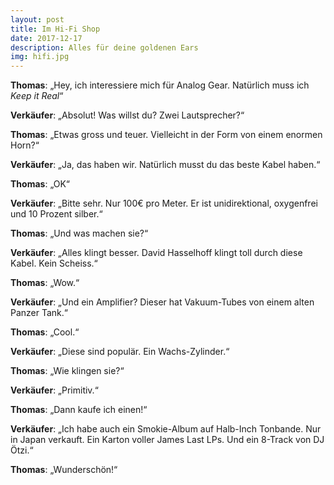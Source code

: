 ```yaml
---
layout: post
title: Im Hi-Fi Shop
date: 2017-12-17
description: Alles für deine goldenen Ears
img: hifi.jpg
---
```


**Thomas**:  „Hey, ich interessiere mich für Analog Gear. Natürlich muss ich _Keep it Real_“

**Verkäufer**: „Absolut! Was willst du? Zwei Lautsprecher?“

**Thomas**: „Etwas gross und teuer. Vielleicht in der Form von einem enormen Horn?“

**Verkäufer**: „Ja, das haben wir. Natürlich musst du das beste Kabel haben.“

**Thomas**:  „OK“

**Verkäufer**: „Bitte sehr. Nur 100€ pro Meter. Er ist unidirektional, oxygenfrei und 10 Prozent silber.“

**Thomas**:  „Und was machen sie?“

**Verkäufer**: „Alles klingt besser. David Hasselhoff klingt toll durch diese Kabel. Kein Scheiss.“

**Thomas**:  „Wow.“

**Verkäufer**: „Und ein Amplifier? Dieser hat Vakuum-Tubes von einem alten Panzer Tank.“

**Thomas**:  „Cool.“

**Verkäufer**: „Diese sind populär. Ein Wachs-Zylinder.“

**Thomas**:  „Wie klingen sie?“

**Verkäufer**: „Primitiv.“

**Thomas**:  „Dann kaufe ich einen!“

**Verkäufer**: „Ich habe auch ein Smokie-Album auf Halb-Inch Tonbande. Nur in Japan verkauft. Ein Karton voller James Last LPs. Und ein 8-Track von DJ Ötzi.“

**Thomas**:  „Wunderschön!“



